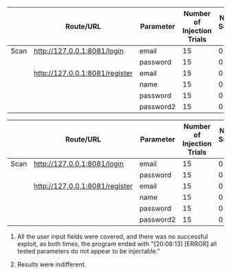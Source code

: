 |      	| Route/URL                      	| Parameter 	| Number of Injection Trials 	| Number of Successful Trials 	|
|------	|--------------------------------	|-----------	|----------------------------	|-----------------------------	|
| Scan 	| http://127.0.0.1:8081/login    	| email     	| 15                         	| 0                           	|
|      	|                                	| password  	| 15                         	| 0                           	|
|      	| http://127.0.0.1:8081/register 	| email     	| 15                         	| 0                           	|
|      	|                                	| name      	| 15                         	| 0                           	|
|      	|                                	| password  	| 15                         	| 0                           	|
|      	|                                	| password2 	| 15                         	| 0                           	|

|      	| Route/URL                      	| Parameter 	| Number of Injection Trials 	| Number of Successful Trials 	|
|------	|--------------------------------	|-----------	|----------------------------	|-----------------------------	|
| Scan 	| http://127.0.0.1:8081/login    	| email     	| 15                         	| 0                           	|
|      	|                                	| password  	| 15                         	| 0                           	|
|      	| http://127.0.0.1:8081/register 	| email     	| 15                         	| 0                           	|
|      	|                                	| name      	| 15                         	| 0                           	|
|      	|                                	| password  	| 15                         	| 0                           	|
|      	|                                	| password2 	| 15                         	| 0                           	|


1. All the user input fields were covered, and there  was no successful exploit, as both times, the program ended with "[20:08:13] [ERROR] all tested parameters do not appear to be injectable."

2. Results were indifferent.